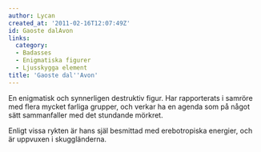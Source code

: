 ```yaml
---
author: Lycan
created_at: '2011-02-16T12:07:49Z'
id: Gaoste dalAvon
links:
  category:
  - Badasses
  - Enigmatiska figurer
  - Ljusskygga element
title: 'Gaoste dal''Avon'
---
```


En enigmatisk och synnerligen destruktiv figur. Har rapporterats i samröre med flera mycket farliga
grupper, och verkar ha en agenda som på något sätt sammanfaller med det stundande mörkret.

Enligt vissa rykten är hans själ besmittad med erebotropiska energier, och är uppvuxen i
skuggländerna.
